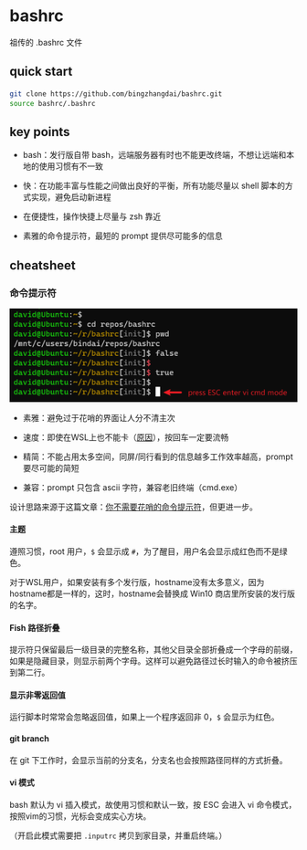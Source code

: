 # bashrc

祖传的 .bashrc 文件

## quick start

```bash
git clone https://github.com/bingzhangdai/bashrc.git
source bashrc/.bashrc
```

## key points

* bash：发行版自带 bash，远端服务器有时也不能更改终端，不想让远端和本地的使用习惯有不一致

* 快：在功能丰富与性能之间做出良好的平衡，所有功能尽量以 shell 脚本的方式实现，避免启动新进程

* 在便捷性，操作快捷上尽量与 zsh 靠近

* 素雅的命令提示符，最短的 prompt 提供尽可能多的信息

## cheatsheet

### 命令提示符

![prompt](images/prompt.png)

* 素雅：避免过于花哨的界面让人分不清主次

* 速度：即使在WSL上也不能卡（[原因](https://github.com/microsoft/WSL/issues/4197)），按回车一定要流畅

* 精简：不能占用太多空间，同屏/同行看到的信息越多工作效率越高，prompt 要尽可能的简短

* 兼容：prompt 只包含 ascii 字符，兼容老旧终端（cmd.exe）

设计思路来源于这篇文章：[你不需要花哨的命令提示符](https://zhuanlan.zhihu.com/p/51008087)，但更进一步。

#### 主题

遵照习惯，root 用户，`$` 会显示成 `#`，为了醒目，用户名会显示成红色而不是绿色。

对于WSL用户，如果安装有多个发行版，hostname没有太多意义，因为hostname都是一样的，这时，hostname会替换成 Win10 商店里所安装的发行版的名字。

#### Fish 路径折叠

提示符只保留最后一级目录的完整名称，其他父目录全部折叠成一个字母的前缀，如果是隐藏目录，则显示前两个字母。这样可以避免路径过长时输入的命令被挤压到第二行。

#### 显示非零返回值

运行脚本时常常会忽略返回值，如果上一个程序返回非 0，`$` 会显示为红色。

#### git branch

在 git 下工作时，会显示当前的分支名，分支名也会按照路径同样的方式折叠。

#### vi 模式

bash 默认为 vi 插入模式，故使用习惯和默认一致，按 ESC 会进入 vi 命令模式，按照vim的习惯，光标会变成实心方块。

（开启此模式需要把 `.inputrc` 拷贝到家目录，并重启终端。）